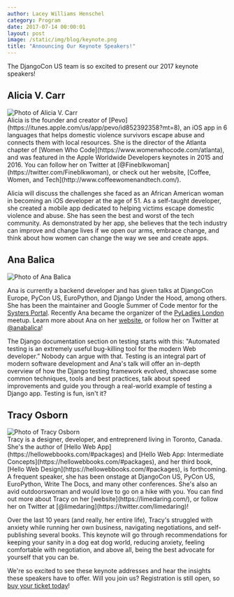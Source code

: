 ```yaml
---
author: Lacey Williams Henschel
category: Program
date: 2017-07-14 00:00:01
layout: post
image: /static/img/blog/keynote.png
title: "Announcing Our Keynote Speakers!"
---
```


The DjangoCon US team is so excited to present our 2017 keynote speakers!  

## Alicia V. Carr 

<div class="profile">
    <img class="thumbnail" data-interchange="[/static/img/blog/alicia.jpg?w=600&h=600, small], [/static/img/blog/alicia.jpg?w=400&h=400, medium]" alt="Photo of Alicia V. Carr">
</div>
Alicia is the founder and creator of [Pevo](https://itunes.apple.com/us/app/pevo/id852392358?mt=8), an iOS app in 6 languages that helps domestic violence survivors escape abuse and connects them with local resources. She is the director of the Atlanta chapter of [Women Who Code](https://www.womenwhocode.com/atlanta), and was featured in the Apple Worldwide Developers keynotes in 2015 and 2016. You can follow her on Twitter at [@Fineblkwoman](https://twitter.com/Fineblkwoman), or check out her website, [Coffee, Women, and Tech](http://www.coffeewomenandtech.com/). 

Alicia will discuss the challenges she faced as an African American woman in becoming an iOS developer at the age of 51. As a self-taught developer, she created a mobile app dedicated to helping victims escape domestic violence and abuse. She has seen the best and worst of the tech community. As demonstrated by her app, she believes that the tech industry can improve and change lives if we open our arms, embrace change, and think about how women can change the way we see and create apps. 

## Ana Balica 
<div class="profile">
    <img class="thumbnail" data-interchange="[/static/img/blog/ana.jpg?w=600&h=600, small], [/static/img/blog/ana.jpg?w=400&h=400, medium]" alt="Photo of Ana Balica">
</div>

Ana is currently a backend developer and has given talks at DjangoCon Europe, PyCon US, EuroPython, and Django Under the Hood, among others. She has been the maintainer and Google Summer of Code mentor for the [Systers Portal](https://github.com/systers/portal). Recently Ana became the organizer of the [PyLadies London](https://www.meetup.com/PyLadiesLondon/) meetup. Learn more about Ana on her [website](https://ana-balica.github.io/), or follow her on Twitter at [@anabalica](https://twitter.com/anabalica)!

The Django documentation section on testing starts with this: "Automated testing is an extremely useful bug-killing tool for the modern Web developer.” Nobody can argue with that. Testing is an integral part of modern software development and Ana's talk will offer an in-depth overview of how the Django testing framework evolved, showcase some common techniques, tools and best practices, talk about speed improvements and guide you through a real-world example of testing a Django app. Testing is fun, isn't it? 

## Tracy Osborn
<div class="profile">
    <img class="thumbnail" data-interchange="[/static/img/blog/tracy.jpg?w=600&h=600, small], [/static/img/blog/tracy.jpg?w=400&h=400, medium]" alt="Photo of Tracy Osborn">
</div>
Tracy is a designer, developer, and entreprenerd living in Toronto, Canada. She's the author of [Hello Web App](https://hellowebbooks.com/#packages) and [Hello Web App: Intermediate Concepts](https://hellowebbooks.com/#packages), and her third book, [Hello Web Design](https://hellowebbooks.com/#packages), is forthcoming. A frequent speaker, she has been onstage at DjangoCon US, PyCon US, EuroPython, Write The Docs, and many other conferences. She's also an avid outdoorswoman and would love to go on a hike with you. You can find out more about Tracy on her [website](https://limedaring.com/), or follow her on Twitter at [@limedaring](https://twitter.com/limedaring)! 

Over the last 10 years (and really, her entire life), Tracy's struggled with anxiety while running her own business, navigating negotiations, and self-publishing several books. This keynote will go through recommendations for keeping your sanity in a dog eat dog world, reducing anxiety, feeling comfortable with negotiation, and above all, being the best advocate for yourself that you can be.

We're so excited to see these keynote addresses and hear the insights these speakers have to offer. Will you join us? Registration is still open, so [buy your ticket today](/tickets/)! 